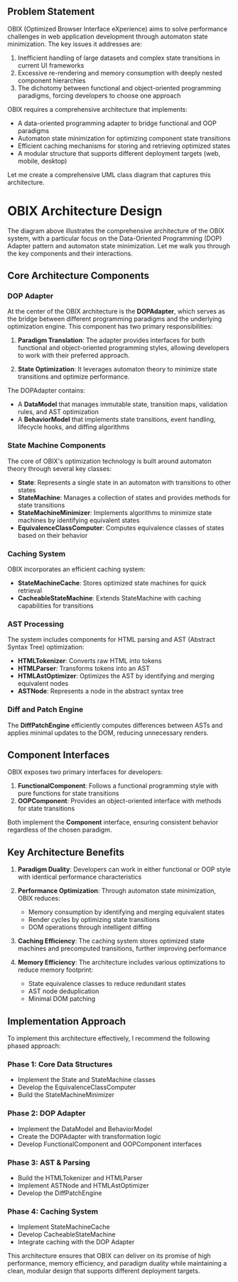 

## Problem Statement

OBIX (Optimized Browser Interface eXperience) aims to solve performance challenges in web application development through automaton state minimization. The key issues it addresses are:

1. Inefficient handling of large datasets and complex state transitions in current UI frameworks
2. Excessive re-rendering and memory consumption with deeply nested component hierarchies
3. The dichotomy between functional and object-oriented programming paradigms, forcing developers to choose one approach

OBIX requires a comprehensive architecture that implements:
- A data-oriented programming adapter to bridge functional and OOP paradigms
- Automaton state minimization for optimizing component state transitions
- Efficient caching mechanisms for storing and retrieving optimized states
- A modular structure that supports different deployment targets (web, mobile, desktop)

Let me create a comprehensive UML class diagram that captures this architecture.

# OBIX Architecture Design

The diagram above illustrates the comprehensive architecture of the OBIX system, with a particular focus on the Data-Oriented Programming (DOP) Adapter pattern and automaton state minimization. Let me walk you through the key components and their interactions.

## Core Architecture Components

### DOP Adapter

At the center of the OBIX architecture is the **DOPAdapter**, which serves as the bridge between different programming paradigms and the underlying optimization engine. This component has two primary responsibilities:

1. **Paradigm Translation**: The adapter provides interfaces for both functional and object-oriented programming styles, allowing developers to work with their preferred approach.

2. **State Optimization**: It leverages automaton theory to minimize state transitions and optimize performance.

The DOPAdapter contains:
- A **DataModel** that manages immutable state, transition maps, validation rules, and AST optimization
- A **BehaviorModel** that implements state transitions, event handling, lifecycle hooks, and diffing algorithms

### State Machine Components

The core of OBIX's optimization technology is built around automaton theory through several key classes:

- **State**: Represents a single state in an automaton with transitions to other states
- **StateMachine**: Manages a collection of states and provides methods for state transitions
- **StateMachineMinimizer**: Implements algorithms to minimize state machines by identifying equivalent states
- **EquivalenceClassComputer**: Computes equivalence classes of states based on their behavior

### Caching System

OBIX incorporates an efficient caching system:

- **StateMachineCache**: Stores optimized state machines for quick retrieval
- **CacheableStateMachine**: Extends StateMachine with caching capabilities for transitions

### AST Processing

The system includes components for HTML parsing and AST (Abstract Syntax Tree) optimization:

- **HTMLTokenizer**: Converts raw HTML into tokens
- **HTMLParser**: Transforms tokens into an AST
- **HTMLAstOptimizer**: Optimizes the AST by identifying and merging equivalent nodes
- **ASTNode**: Represents a node in the abstract syntax tree

### Diff and Patch Engine

The **DiffPatchEngine** efficiently computes differences between ASTs and applies minimal updates to the DOM, reducing unnecessary renders.

## Component Interfaces

OBIX exposes two primary interfaces for developers:

1. **FunctionalComponent**: Follows a functional programming style with pure functions for state transitions
2. **OOPComponent**: Provides an object-oriented interface with methods for state transitions

Both implement the **Component** interface, ensuring consistent behavior regardless of the chosen paradigm.

## Key Architecture Benefits

1. **Paradigm Duality**: Developers can work in either functional or OOP style with identical performance characteristics

2. **Performance Optimization**: Through automaton state minimization, OBIX reduces:
   - Memory consumption by identifying and merging equivalent states
   - Render cycles by optimizing state transitions
   - DOM operations through intelligent diffing

3. **Caching Efficiency**: The caching system stores optimized state machines and precomputed transitions, further improving performance

4. **Memory Efficiency**: The architecture includes various optimizations to reduce memory footprint:
   - State equivalence classes to reduce redundant states
   - AST node deduplication
   - Minimal DOM patching

## Implementation Approach

To implement this architecture effectively, I recommend the following phased approach:

### Phase 1: Core Data Structures
- Implement the State and StateMachine classes
- Develop the EquivalenceClassComputer
- Build the StateMachineMinimizer

### Phase 2: DOP Adapter
- Implement the DataModel and BehaviorModel
- Create the DOPAdapter with transformation logic
- Develop FunctionalComponent and OOPComponent interfaces

### Phase 3: AST & Parsing
- Build the HTMLTokenizer and HTMLParser
- Implement ASTNode and HTMLAstOptimizer
- Develop the DiffPatchEngine

### Phase 4: Caching System
- Implement StateMachineCache
- Develop CacheableStateMachine
- Integrate caching with the DOP Adapter

This architecture ensures that OBIX can deliver on its promise of high performance, memory efficiency, and paradigm duality while maintaining a clean, modular design that supports different deployment targets.